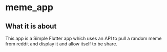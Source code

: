 # meme_app

## What it is about

This app is a Simple Flutter app which uses an API to pull a random meme from reddit and display it and allow itself to be share.
